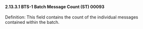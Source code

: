 #### 2.13.3.1 BTS-1 Batch Message Count (ST) 00093

Definition: This field contains the count of the individual messages contained within the batch.
